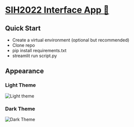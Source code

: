 # [SIH2022 Interface App 🚀](https://share.streamlit.io/aaparikh/sih2022-interface/main/script.py)

## Quick Start
- Create a virtual environment (optional but recommended)
- Clone repo
- pip install requirements.txt
- streamlit run script.py

## Appearance

### Light Theme
![Light theme](https://github.com/aaparikh/sih2022-interface/blob/main/sih-light.png)

### Dark Theme
![Dark Theme](https://github.com/aaparikh/sih2022-interface/blob/main/sih-dark.png)
